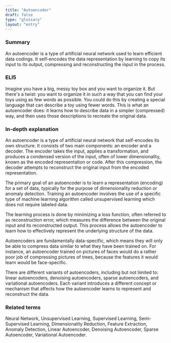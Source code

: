 ```yaml
---
title: "Autoencoder"
draft: false
type: "glossary"
layout: "entry"
---
```


### Summary
An autoencoder is a type of artificial neural network used to learn efficient data codings. It self-encodes the data representation by learning to copy its input to its output, compressing and reconstructing the input in the process.

### ELI5
Imagine you have a big, messy toy box and you want to organize it. But there's a twist: you want to organize it in such a way that you can find your toys using as few words as possible. You could do this by creating a special language that can describe a toy using fewer words. This is what an autoencoder does: it learns how to describe data in a simpler (compressed) way, and then uses those descriptions to recreate the original data.

### In-depth explanation
An autoencoder is a type of artificial neural network that self-encodes its own structure. It consists of two main components: an encoder and a decoder. The encoder takes the input, applies a transformation, and produces a condensed version of the input, often of lower dimensionality, known as the encoded representation or code. After this compression, the decoder attempts to reconstruct the original input from the encoded representation.

The primary goal of an autoencoder is to learn a representation (encoding) for a set of data, typically for the purpose of dimensionality reduction or anomaly detection. Training an autoencoder involves the use of a specific type of machine learning algorithm called unsupervised learning which does not require labeled data.

The learning process is done by minimizing a loss function, often referred to as reconstruction error, which measures the difference between the original input and its reconstructed output. This process allows the autoencoder to learn how to effectively represent the underlying structure of the data.

Autoencoders are fundamentally data-specific, which means they will only be able to compress data similar to what they have been trained on. For instance, an autoencoder trained on pictures of faces would do a rather poor job of compressing pictures of trees, because the features it would learn would be face-specific.

There are different variants of autoencoders, including but not limited to: linear autoencoders, denoising autoencoders, sparse autoencoders, and variational autoencoders. Each variant introduces a different concept or mechanism that affects how the autoencoder learns to represent and reconstruct the data.

### Related terms
Neural Network, Unsupervised Learning, Supervised Learning, Semi-Supervised Learning, Dimensionality Reduction, Feature Extraction, Anomaly Detection, Linear Autoencoder, Denoising Autoencoder, Sparse Autoencoder, Variational Autoencoder.

